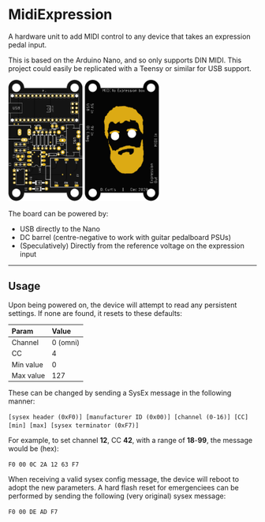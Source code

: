 # MidiExpression
A hardware unit to add MIDI control to any device that takes an expression pedal input.

This is based on the Arduino Nano, and so only supports DIN MIDI. This project could easily be replicated with a Teensy or similar for USB support.

<img src="Images/base.png" width="30%"> <img src="Images/top.png" width="30%">

The board can be powered by:
- USB directly to the Nano
- DC barrel (centre-negative to work with guitar pedalboard PSUs)
- (Speculatively) Directly from the reference voltage on the expression input

-----

## Usage

Upon being powered on, the device will attempt to read any persistent settings. If none are found, it resets to these defaults:

| Param   | Value      |
| :---        | :---          |
| Channel | 0 (omni) |
| CC         | 4            |
| Min value | 0          |
| Max value | 127     |

These can be changed by sending a SysEx message in the following manner:

`[sysex header (0xF0)] [manufacturer ID (0x00)] [channel (0-16)] [CC] [min] [max] [sysex terminator (0xF7)]`

For example, to set channel **12**, CC **42**, with a range of **18**-**99**, the message would be (hex):

`F0 00 0C 2A 12 63 F7`

When receiving a valid sysex config message, the device will reboot to adopt the new parameters.
A hard flash reset for emergenciees can be performed by sending the following (very original) sysex message:

`F0 00 DE AD F7`

